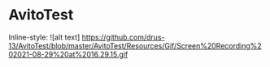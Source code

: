 # AvitoTest
Inline-style: 
![alt text] https://github.com/drus-13/AvitoTest/blob/master/AvitoTest/Resources/Gif/Screen%20Recording%202021-08-29%20at%2016.29.15.gif
